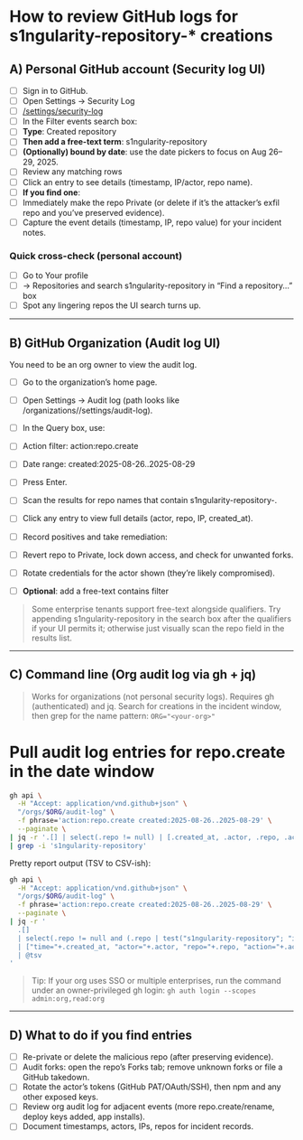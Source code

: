 # How to review GitHub logs for s1ngularity-repository-* creations

## A) Personal GitHub account (Security log UI)
- [ ] Sign in to GitHub.
- [ ]	Open Settings → Security Log
  - [ ]	[/settings/security-log](https://github.com/settings/security-log)
- [ ]	In the Filter events search box:
  - [ ] **Type**: Created repository
  - [ ] **Then add a free-text term**: s1ngularity-repository
  - [ ] **(Optionally) bound by date**: use the date pickers to focus on Aug 26–29, 2025.
- [ ]	Review any matching rows
  - [ ]	Click an entry to see details (timestamp, IP/actor, repo name).
- [ ]	**If you find one**:
  - [ ]	Immediately make the repo Private (or delete if it’s the attacker’s exfil repo and you’ve preserved evidence).
  - [ ]	Capture the event details (timestamp, IP, repo value) for your incident notes.

### Quick cross-check (personal account)
- [ ]	Go to Your profile
- [ ]	→ Repositories and search s1ngularity-repository in “Find a repository…” box
- [ ]	Spot any lingering repos the UI search turns up.

---

## B) GitHub Organization (Audit log UI)

You need to be an org owner to view the audit log.

- [ ]	Go to the organization’s home page.
- [ ]	Open Settings → Audit log (path looks like /organizations/<org>/settings/audit-log).
- [ ]	In the Query box, use:
  - [ ]	Action filter: action:repo.create
  - [ ]	Date range: created:2025-08-26..2025-08-29
  - [ ]	Press Enter.
- [ ]	Scan the results for repo names that contain s1ngularity-repository-.
  - [ ]	Click any entry to view full details (actor, repo, IP, created_at).
- [ ]	Record positives and take remediation:
  - [ ]	Revert repo to Private, lock down access, and check for unwanted forks.
  - [ ]	Rotate credentials for the actor shown (they’re likely compromised).

- [ ] **Optional**: add a free-text contains filter

> Some enterprise tenants support free-text alongside qualifiers. Try appending s1ngularity-repository in the search box after the qualifiers if your UI permits it; otherwise just visually scan the repo field in the results list.

---

## C) Command line (Org audit log via gh + jq)

> Works for organizations (not personal security logs). Requires gh (authenticated) and jq. Search for creations in the incident window, then grep for the name pattern: `ORG="<your-org>"`

# Pull audit log entries for repo.create in the date window

```bash
gh api \
  -H "Accept: application/vnd.github+json" \
  "/orgs/$ORG/audit-log" \
  -f phrase='action:repo.create created:2025-08-26..2025-08-29' \
  --paginate \
| jq -r '.[] | select(.repo != null) | [.created_at, .actor, .repo, .action] | @tsv' \
| grep -i 's1ngularity-repository'
```
Pretty report output (TSV to CSV-ish):

```bash
gh api \
  -H "Accept: application/vnd.github+json" \
  "/orgs/$ORG/audit-log" \
  -f phrase='action:repo.create created:2025-08-26..2025-08-29' \
  --paginate \
| jq -r '
  .[] 
  | select(.repo != null and (.repo | test("s1ngularity-repository"; "i")))
  | ["time="+.created_at, "actor="+.actor, "repo="+.repo, "action="+.action]
  | @tsv
'
```

> Tip: If your org uses SSO or multiple enterprises, run the command under an owner-privileged gh login: `gh auth login --scopes admin:org,read:org`

---

## D) What to do if you find entries
- [ ]	Re-private or delete the malicious repo (after preserving evidence).
- [ ]	Audit forks: open the repo’s Forks tab; remove unknown forks or file a GitHub takedown.
- [ ]	Rotate the actor’s tokens (GitHub PAT/OAuth/SSH), then npm and any other exposed keys.
- [ ]	Review org audit log for adjacent events (more repo.create/rename, deploy keys added, app installs).
- [ ]	Document timestamps, actors, IPs, repos for incident records.

